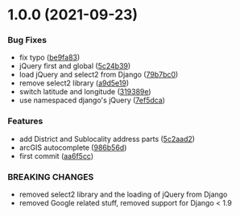 # 1.0.0 (2021-09-23)


### Bug Fixes

* fix typo ([be9fa83](https://github.com/melanger/django-arcgis-address/commit/be9fa83c84176f2a902a23f28fb19348b3ce649a))
* jQuery first and global ([5c24b39](https://github.com/melanger/django-arcgis-address/commit/5c24b3919364a468bbaf6063a0dab0f610345e51))
* load jQuery and select2 from Django ([79b7bc0](https://github.com/melanger/django-arcgis-address/commit/79b7bc00dec525caf912ad78079a14833910a797))
* remove select2 library ([a9d5e19](https://github.com/melanger/django-arcgis-address/commit/a9d5e19873a99bcc8fdc3f1a2f8c7980bc40f027))
* switch latitude and longitude ([319389e](https://github.com/melanger/django-arcgis-address/commit/319389e8e7fd34a67042fde4a55d66d75e5095a6))
* use namespaced django's jQuery ([7ef5dca](https://github.com/melanger/django-arcgis-address/commit/7ef5dca9cb55bd38c1a6f7eab5ede55e60ff04f2))


### Features

* add District and Sublocality address parts ([5c2aad2](https://github.com/melanger/django-arcgis-address/commit/5c2aad259740423ba00dc9b3f1a350de369b2fec))
* arcGIS autocomplete ([986b56d](https://github.com/melanger/django-arcgis-address/commit/986b56d3e35eef920b0a49d7566ec859de62fb7d))
* first commit ([aa6f5cc](https://github.com/melanger/django-arcgis-address/commit/aa6f5ccd818f356345cd479b2e080264217e0181))


### BREAKING CHANGES

* removed select2 library and the loading of jQuery from Django
* removed Google related stuff, removed support for Django < 1.9
